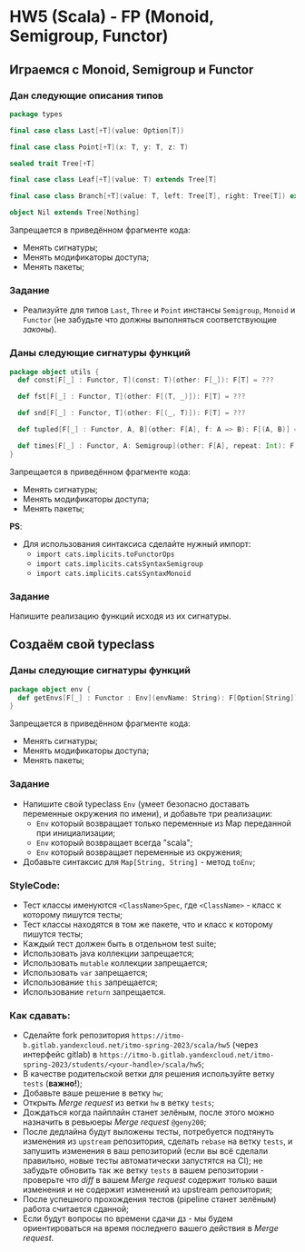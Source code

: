 # HW5 (Scala) - FP (Monoid, Semigroup, Functor)

## Играемся с Monoid, Semigroup и Functor

### Дан следующие описания типов

```scala
package types

final case class Last[+T](value: Option[T])

final case class Point[+T](x: T, y: T, z: T)

sealed trait Tree[+T]

final case class Leaf[+T](value: T) extends Tree[T]

final case class Branch[+T](value: T, left: Tree[T], right: Tree[T]) extends Tree[T]

object Nil extends Tree[Nothing]
```

Запрещается в приведённом фрагменте кода:

* Менять сигнатуры;
* Менять модификаторы доступа;
* Менять пакеты;

### Задание

* Реализуйте для типов `Last`, `Three` и `Point` инстансы `Semigroup`, `Monoid` и `Functor` (не забудьте что должны
  выполняться соответствующие _законы_).

### Даны следующие сигнатуры функций

```scala
package object utils {
  def const[F[_] : Functor, T](const: T)(other: F[_]): F[T] = ???

  def fst[F[_] : Functor, T](other: F[(T, _)]): F[T] = ???

  def snd[F[_] : Functor, T](other: F[(_, T)]): F[T] = ???

  def tupled[F[_] : Functor, A, B](other: F[A], f: A => B): F[(A, B)] = ???

  def times[F[_] : Functor, A: Semigroup](other: F[A], repeat: Int): F[A] = ???
}
```

Запрещается в приведённом фрагменте кода:

* Менять сигнатуры;
* Менять модификаторы доступа;
* Менять пакеты;

**PS**:

* Для использования синтаксиса сделайте нужный импорт:
    * `import cats.implicits.toFunctorOps`
    * `import cats.implicits.catsSyntaxSemigroup`
    * `import cats.implicits.catsSyntaxMonoid`

### Задание

Напишите реализацию функций исходя из их сигнатуры.

## Создаём свой typeclass

### Даны следующие сигнатуры функций

```scala
package object env {
  def getEnvs[F[_] : Functor : Env](envName: String): F[Option[String]] = ???
}
```

Запрещается в приведённом фрагменте кода:

* Менять сигнатуры;
* Менять модификаторы доступа;
* Менять пакеты;

### Задание

* Напишите свой typeclass `Env` (умеет безопасно доставать переменные окружения по имени), и добавьте три реализации:
    * `Env` который возвращает только переменные из Map переданной при инициализации;
    * `Env` который возвращает всегда "scala";
    * `Env` который возвращает переменные из окружения;
* Добавьте синтаксис для `Map[String, String]` - метод `toEnv`;

### StyleCode:

* Тест классы именуются `<ClassName>Spec`, где `<ClassName>` - класс к которому пишутся тесты;
* Тест классы находятся в том же пакете, что и класс к которому пишутся тесты;
* Каждый тест должен быть в отдельном test suite;
* Использовать java коллекции запрещается;
* Использовать `mutable` коллекции запрещается;
* Использовать `var` запрещается;
* Использование `this` запрещается;
* Использование `return` запрещается.

### Как сдавать:

* Сделайте fork репозитория `https://itmo-b.gitlab.yandexcloud.net/itmo-spring-2023/scala/hw5` (через интерфейс gitlab)
  в `https://itmo-b.gitlab.yandexcloud.net/itmo-spring-2023/students/<your-handle>/scala/hw5`;
* В качестве родительской ветки для решения используйте ветку `tests` (**важно!**);
* Добавьте ваше решение в ветку `hw`;
* Открыть _Merge request_ из ветки `hw` в ветку `tests`;
* Дождаться когда пайплайн станет зелёным, после этого можно назначить в ревьюеры _Merge request_ `@geny200`;
* После дедлайна будут выложены тесты, потребуется подтянуть изменения из `upstream` репозитория,
  сделать `rebase` на ветку `tests`, и запушить изменения в ваш репозиторий (если вы всё сделали правильно, новые тесты
  автоматически запустятся на CI); не забудьте обновить так же ветку `tests` в вашем репозитории - проверьте что _diff_
  в вашем _Merge request_ содержит только ваши изменения и не содержит изменений из upstream репозитория;
* После успешного прохождения тестов (pipeline станет зелёным) работа считается сданной;
* Если будут вопросы по времени сдачи дз - мы будем ориентироваться на время последнего вашего действия в _Merge
  request_.
